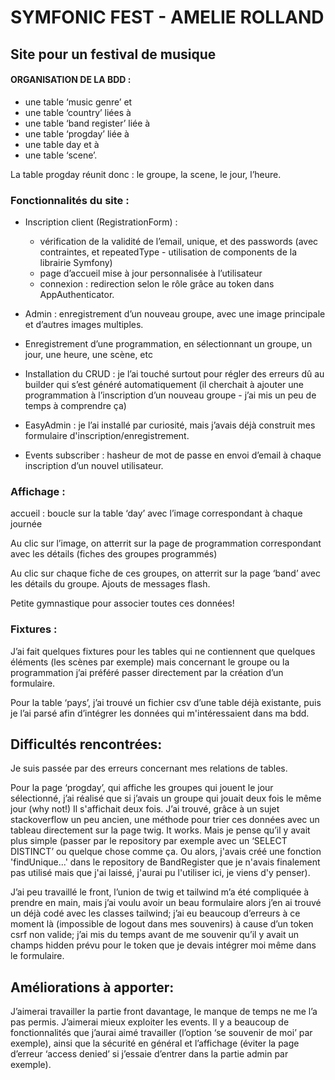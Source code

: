 # SYMFONIC FEST - AMELIE ROLLAND

## Site pour un festival de musique

#### ORGANISATION DE LA BDD :

* une table ‘music genre’ et
* une table ‘country’ liées à
* une table ‘band register’ liée à
* une table ‘progday’ liée à
* une table day et à
* une table ‘scene’.

La table progday réunit donc : le groupe, la scene, le jour, l’heure.

### **Fonctionnalités du site** :

* Inscription client (RegistrationForm) : 
    - vérification de la validité de l’email, unique, et des passwords (avec contraintes, et repeatedType - utilisation de components de la librairie Symfony)
    - page d’accueil mise à jour personnalisée à l’utilisateur
    - connexion : redirection selon le rôle grâce au token dans AppAuthenticator.

* Admin : enregistrement d’un nouveau groupe, avec une image principale et d’autres images multiples.
* Enregistrement d’une programmation, en sélectionnant un groupe, un jour, une heure, une scène, etc
* Installation du CRUD : je l’ai touché surtout pour régler des erreurs dû au builder qui s’est généré automatiquement (il cherchait à ajouter une programmation à l’inscription d’un nouveau groupe - j’ai mis un peu de temps à comprendre ça)
* EasyAdmin : je l’ai installé par curiosité, mais j’avais déjà construit mes formulaire d'inscription/enregistrement.
* Events subscriber : hasheur de mot de passe en envoi d’email à chaque inscription d’un nouvel utilisateur.

### **Affichage** : 
accueil : boucle sur la table ‘day’ avec l’image correspondant à chaque journée

Au clic sur l’image, on atterrit sur la page de programmation correspondant avec les détails (fiches des  groupes programmés)

Au clic sur chaque fiche de ces groupes, on atterrit sur la page ‘band’ avec les détails du groupe.
Ajouts de messages flash.

Petite gymnastique pour associer toutes ces données!

### **Fixtures** : 
J’ai fait quelques fixtures pour les tables qui ne contiennent que quelques éléments (les scènes par exemple) mais concernant le groupe ou la programmation j’ai préféré passer directement par la création d’un formulaire.

Pour la table ‘pays’, j’ai trouvé un fichier csv d’une table déjà existante, puis je l’ai parsé afin d’intégrer les données qui m'intéressaient dans ma bdd.

## Difficultés rencontrées: 

Je suis passée par des erreurs concernant mes relations de tables.

Pour la page ‘progday’, qui affiche les groupes qui jouent le jour sélectionné,  j’ai réalisé que si j’avais un groupe qui jouait deux fois le même jour (why not!) Il s'affichait deux fois. J’ai trouvé, grâce à un sujet stackoverflow un peu ancien, une méthode pour trier ces données avec un tableau directement sur la page twig. It works. Mais je pense qu’il y avait plus simple (passer par le repository par exemple avec un ‘SELECT DISTINCT’ ou quelque chose comme ça. Ou alors, j'avais créé une fonction 'findUnique...' dans le repository de BandRegister que je n'avais finalement pas utilisé mais que j'ai laissé, j'aurai pu l'utiliser ici, je viens d'y penser).

J’ai peu travaillé le front, l’union de twig et tailwind m’a été compliquée à prendre en main, mais j’ai voulu avoir un beau formulaire alors j’en ai trouvé un déjà codé avec les classes tailwind; j’ai eu beaucoup d’erreurs à ce moment là (impossible de logout dans mes souvenirs) à cause d’un token csrf non valide; j’ai mis du temps avant de me souvenir qu’il y avait un champs hidden prévu pour le token que je devais intégrer moi même dans le formulaire.

## Améliorations à apporter: 
J’aimerai travailler la partie front davantage, le manque de temps ne me l’a pas permis. J’aimerai mieux exploiter les events. Il y a beaucoup de fonctionnalités que j’aurai aimé travailler (l’option ‘se souvenir de moi’ par exemple), ainsi que la sécurité en général et l’affichage (éviter la page d’erreur ‘access denied’ si j’essaie d’entrer dans la partie admin par exemple).





